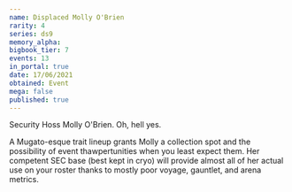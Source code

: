 ```yaml
---
name: Displaced Molly O'Brien
rarity: 4
series: ds9
memory_alpha:
bigbook_tier: 7
events: 13
in_portal: true
date: 17/06/2021
obtained: Event
mega: false
published: true
---
```


Security Hoss Molly O'Brien. Oh, hell yes.

A Mugato-esque trait lineup grants Molly a collection spot and the possibility of event thawpertunities when you least expect them. Her competent SEC base (best kept in cryo) will provide almost all of her actual use on your roster thanks to mostly poor voyage, gauntlet, and arena metrics.
